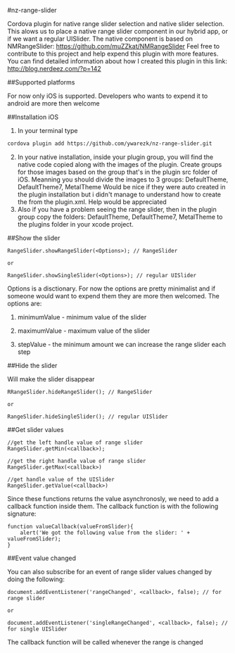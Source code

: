 
#nz-range-slider



Cordova plugin for native range slider selection and native slider selection.
This alows us to place a native range slider component in our hybrid app, or if we want a regular UISlider. 
The native component is based on NMRangeSlider: https://github.com/muZZkat/NMRangeSlider
Feel free to contribute to this project and help expend this plugin with more features.
You can find detailed information about how I created this plugin in this link: http://blog.nerdeez.com/?p=142



##Supported platforms


For now only iOS is supported.
Developers who wants to expend it to android are more then welcome



##Installation iOS


1. In your terminal type
  ```bash
  cordova plugin add https://github.com/ywarezk/nz-range-slider.git 
  ```
2. In your native installation, inside your plugin group, you will find the native code copied along with the images of the plugin. 
Create groups for those images based on the group that's in the plugin src folder of iOS. 
Meanning you should divide the images to 3 groups: DefaultTheme, DefaultTheme7, MetalTheme
Would be nice if they were auto created in the plugin installation but i didn't manage to understand how to create the from the plugin.xml.
Help would be appreciated
3. Also if you have a problem seeing the range slider, then in the plugin group copy the folders: DefaultTheme, DefaultTheme7, MetalTheme to the plugins folder in your xcode project.



##Show the slider


```
RangeSlider.showRangeSlider(<Options>); // RangeSlider

or

RangeSlider.showSingleSlider(<Options>); // regular UISlider
```
Options is a disctionary.
For now the options are pretty minimalist and if someone would want to expend them they are more then welcomed. 
The options are:

1. minimumValue - minimum value of the slider


2. maximumValue - maximum value of the slider


3. stepValue - the minimum amount we can increase the range slider each step



##Hide the slider


Will make the slider disappear 
```
RRangeSlider.hideRangeSlider(); // RangeSlider

or

RangeSlider.hideSingleSlider(); // regular UISlider
```



##Get slider values


```
//get the left handle value of range slider
RangeSlider.getMin(<callback>);

//get the right handle value of range slider
RangeSlider.getMax(<callback>)

//get handle value of the UISlider
RangeSlider.getValue(<callback>)
```

Since these functions returns the value asynchronosly, we need to add a callback function inside them. 
The callback function is with the following signature: 
```
function valueCallback(valueFromSlider){
	alert('We got the following value from the slider: ' + valueFromSlider);
}
``` 



##Event value changed


You can also subscribe for an event of range slider values changed by doing the following: 
```
document.addEventListener('rangeChanged', <callback>, false); // for range slider

or

document.addEventListener('singleRangeChanged', <callback>, false); // for single UISlider
```
The callback function will be called whenever the range is changed





